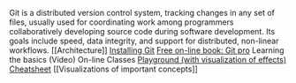 Git is a distributed version control system, tracking changes in any set of files, usually used for coordinating work among programmers collaboratively developing source code during software development. Its goals include speed, data integrity, and support for distributed, non-linear workflows.
[[Architecture]]
[Installing Git](https://git-scm.com/book/en/v2/Getting-Started-Installing-Git)
[Free on-line book: Git pro](https://git-scm.com/book/en/v2)
Learning the basics (Video)
On-line Classes
[Playground (with visualization of effects)](https://git-school.github.io/visualizing-git/#free-remote)
[Cheatsheet](https://education.github.com/git-cheat-sheet-education.pdf)
[[Visualizations of important concepts]]

